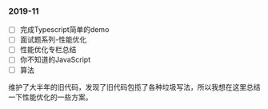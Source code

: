 ### 2019-11

 - [ ] 完成Typescript简单的demo
 - [ ] 面试题系列-性能优化
 - [ ] 性能优化专栏总结
 - [ ] 你不知道的JavaScript
 - [ ] 算法

维护了大半年的旧代码，发现了旧代码包揽了各种垃圾写法，所以我想在这里总结一下性能优化的一些方案。